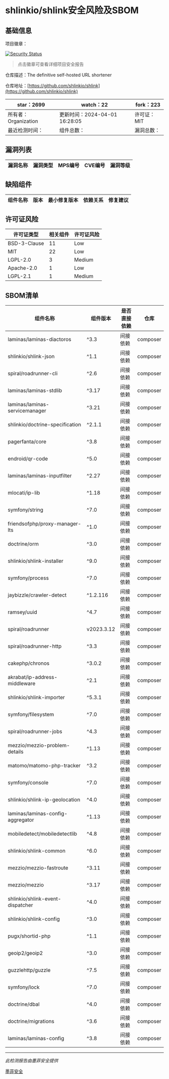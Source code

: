 # shlinkio/shlink安全风险及SBOM

## 基础信息

项目徽章：

[![Security Status](https://www.murphysec.com/platform3/v31/badge/1775235039933771776.svg)](https://www.murphysec.com/console/report/1775235039313014784/1775235039933771776)

> 点击徽章可查看详细项目安全报告

仓库描述：The definitive self-hosted URL shortener

仓库地址：[https://github.com/shlinkio/shlink](https://github.com/shlinkio/shlink)

| star：2699 | watch：22 | fork：223 |
| ----------- | -------------- | ------------ |
| 所有者：Organization | 更新时间：2024-04-01 16:28:05 | 许可证：MIT |
| 最近检测时间： | 组件总数： | 漏洞总数： |




## 漏洞列表

| 漏洞名称 | 漏洞类型 | MPS编号 | CVE编号 | 漏洞等级 |
| ------- | ------ | ------- | ------ | ----- |





## 缺陷组件

| 组件名称 | 版本 | 最小修复版本 | 依赖关系 | 修复建议 |
| -------- | ---- | ------------ | -------- | -------- |





## 许可证风险

| 许可证类型 | 相关组件 | 许可证风险 |
| ---------- | -------- | ---------- |
|BSD-3-Clause|11|Low|
|MIT|22|Low|
|LGPL-2.0|3|Medium|
|Apache-2.0|1|Low|
|LGPL-2.1|1|Medium|




## SBOM清单

| 组件名称 | 组件版本 | 是否直接依赖 | 仓库 |
| -------- | -------- | ------------ | ---- |
|laminas/laminas-diactoros|^3.3|间接依赖|composer|
|shlinkio/shlink-json|^1.1|间接依赖|composer|
|spiral/roadrunner-cli|^2.6|间接依赖|composer|
|laminas/laminas-stdlib|^3.17|间接依赖|composer|
|laminas/laminas-servicemanager|^3.21|间接依赖|composer|
|shlinkio/doctrine-specification|^2.1.1|间接依赖|composer|
|pagerfanta/core|^3.8|间接依赖|composer|
|endroid/qr-code|^5.0|间接依赖|composer|
|laminas/laminas-inputfilter|^2.27|间接依赖|composer|
|mlocati/ip-lib|^1.18|间接依赖|composer|
|symfony/string|^7.0|间接依赖|composer|
|friendsofphp/proxy-manager-lts|^1.0|间接依赖|composer|
|doctrine/orm|^3.0|间接依赖|composer|
|shlinkio/shlink-installer|^9.0|间接依赖|composer|
|symfony/process|^7.0|间接依赖|composer|
|jaybizzle/crawler-detect|^1.2.116|间接依赖|composer|
|ramsey/uuid|^4.7|间接依赖|composer|
|spiral/roadrunner|v2023.3.12|间接依赖|composer|
|spiral/roadrunner-http|^3.3|间接依赖|composer|
|cakephp/chronos|^3.0.2|间接依赖|composer|
|akrabat/ip-address-middleware|^2.1|间接依赖|composer|
|shlinkio/shlink-importer|^5.3.1|间接依赖|composer|
|symfony/filesystem|^7.0|间接依赖|composer|
|spiral/roadrunner-jobs|^4.3|间接依赖|composer|
|mezzio/mezzio-problem-details|^1.13|间接依赖|composer|
|matomo/matomo-php-tracker|^3.2|间接依赖|composer|
|symfony/console|^7.0|间接依赖|composer|
|shlinkio/shlink-ip-geolocation|^4.0|间接依赖|composer|
|laminas/laminas-config-aggregator|^1.13|间接依赖|composer|
|mobiledetect/mobiledetectlib|^4.8|间接依赖|composer|
|shlinkio/shlink-common|^6.0|间接依赖|composer|
|mezzio/mezzio-fastroute|^3.11|间接依赖|composer|
|mezzio/mezzio|^3.17|间接依赖|composer|
|shlinkio/shlink-event-dispatcher|^4.0|间接依赖|composer|
|shlinkio/shlink-config|^3.0|间接依赖|composer|
|pugx/shortid-php|^1.1|间接依赖|composer|
|geoip2/geoip2|^3.0|间接依赖|composer|
|guzzlehttp/guzzle|^7.5|间接依赖|composer|
|symfony/lock|^7.0|间接依赖|composer|
|doctrine/dbal|^4.0|间接依赖|composer|
|doctrine/migrations|^3.6|间接依赖|composer|
|laminas/laminas-config|^3.8|间接依赖|composer|


------

*此检测报告由墨菲安全提供*

[墨菲安全](www.murphysec.com)